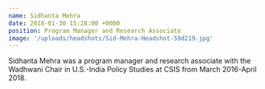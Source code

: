```yaml
---
name: Sidhanta Mehra
date: 2018-01-30 15:28:00 +0000
position: Program Manager and Research Associate
image: '/uploads/headshots/Sid-Mehra-Headshot-59d219.jpg'
---
```


Sidhanta Mehra was a program manager and research associate with the Wadhwani Chair in U.S.-India Policy Studies at CSIS from March 2016-April 2018.
